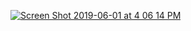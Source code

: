 
[![Screen Shot 2019-06-01 at 4 06 14 PM](https://user-images.githubusercontent.com/49926295/58754552-8b0f5500-8487-11e9-842e-68ea404a09a5.png)](https://youtu.be/dNO9BoD1piY)
